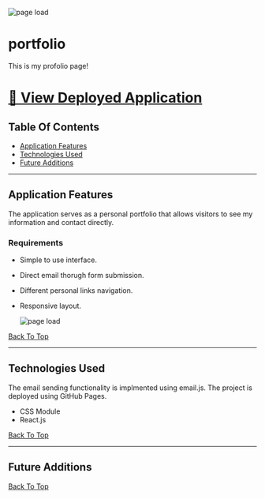 ![page load](./readme-assets/portfolio-demo.gif)

# portfolio

This is my profolio page!

# [🔗 View Deployed Application](https://hoang0211.github.io/portfolio/)

## Table Of Contents

- [Application Features](#Application-Features)
- [Technologies Used](#Technologies-Used)
- [Future Additions](#Future-Additions)

---

## Application Features

The application serves as a personal portfolio that allows visitors to see my information and contact directly.

### Requirements

- Simple to use interface.
- Direct email thorugh form submission.
- Different personal links navigation.
- Responsive layout.

  ![page load](./readme-assets/responsive-layout.gif)

[Back To Top](#Table-Of-Contents)

---

## Technologies Used

The email sending functionality is implmented using email.js. The project is deployed using GitHub Pages.

- CSS Module
- React.js

[Back To Top](#Table-Of-Contents)

---

## Future Additions

[Back To Top](#Table-Of-Contents)

